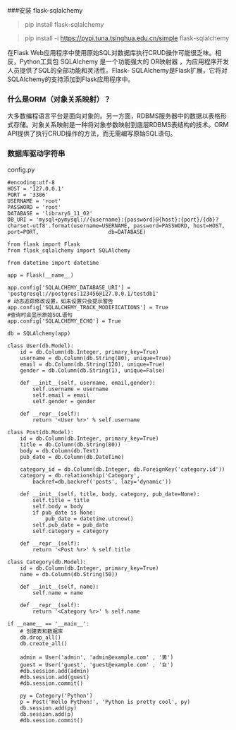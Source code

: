 ###安装 flask-sqlalchemy

> pip install flask-sqlalchemy

> pip install -i https://pypi.tuna.tsinghua.edu.cn/simple flask-sqlalchemy

在Flask Web应用程序中使用原始SQL对数据库执行CRUD操作可能很乏味。相反，Python工具包 SQLAlchemy 是一个功能强大的 OR映射器 ，为应用程序开发人员提供了SQL的全部功能和灵活性。Flask- SQLAlchemy是Flask扩展，它将对SQLAlchemy的支持添加到Flask应用程序中。

### 什么是ORM（对象关系映射）？

大多数编程语言平台是面向对象的。另一方面，RDBMS服务器中的数据以表格形式存储。对象关系映射是一种将对象参数映射到底层RDBMS表结构的技术。ORM API提供了执行CRUD操作的方法，而无需编写原始SQL语句。

### 数据库驱动字符串

config.py
```
#encoding:utf-8
HOST = '127.0.0.1'
PORT = '3306'
USERNAME = 'root'
PASSWORD = 'root'
DATABASE = 'library6_11_02'
DB_URI = 'mysql+pymysql://{username}:{password}@{host}:{port}/{db}?charset-utf8'.format(username=USERNAME, password=PASSWORD, host=HOST,  port=PORT,                      db=DATABASE)                                                            
```

```
from flask import Flask
from flask_sqlalchemy import SQLAlchemy

from datetime import datetime

app = Flask(__name__)

app.config['SQLALCHEMY_DATABASE_URI'] =  'postgresql://postgres:123456@127.0.0.1/testdb1'
# 动态追踪修改设置，如未设置只会提示警告
app.config['SQLALCHEMY_TRACK_MODIFICATIONS'] = True
#查询时会显示原始SQL语句
app.config['SQLALCHEMY_ECHO'] = True

db = SQLAlchemy(app)

class User(db.Model):
    id = db.Column(db.Integer, primary_key=True)
    username = db.Column(db.String(80), unique=True)
    email = db.Column(db.String(120), unique=True)
    gender = db.Column(db.String(1), unique=False)

    def __init__(self, username, email,gender):
        self.username = username
        self.email = email
        self.gender = gender

    def __repr__(self):
        return '<User %r>' % self.username

class Post(db.Model):
    id = db.Column(db.Integer, primary_key=True)
    title = db.Column(db.String(80))
    body = db.Column(db.Text)
    pub_date = db.Column(db.DateTime)

    category_id = db.Column(db.Integer, db.ForeignKey('category.id'))
    category = db.relationship('Category',
        backref=db.backref('posts', lazy='dynamic'))

    def __init__(self, title, body, category, pub_date=None):
        self.title = title
        self.body = body
        if pub_date is None:
            pub_date = datetime.utcnow()
        self.pub_date = pub_date
        self.category = category

    def __repr__(self):
        return '<Post %r>' % self.title

class Category(db.Model):
    id = db.Column(db.Integer, primary_key=True)
    name = db.Column(db.String(50))

    def __init__(self, name):
        self.name = name

    def __repr__(self):
        return '<Category %r>' % self.name

if __name__ == '__main__':
    # 创建表和数据库
    db.drop_all()
    db.create_all()

    admin = User('admin', 'admin@example.com' , '男')
    guest = User('guest', 'guest@example.com' , '女')
    #db.session.add(admin)
    #db.session.add(guest)
    #db.session.commit()

    py = Category('Python')
    p = Post('Hello Python!', 'Python is pretty cool', py)
    db.session.add(py)
    db.session.add(p)
    #db.session.commit()

```